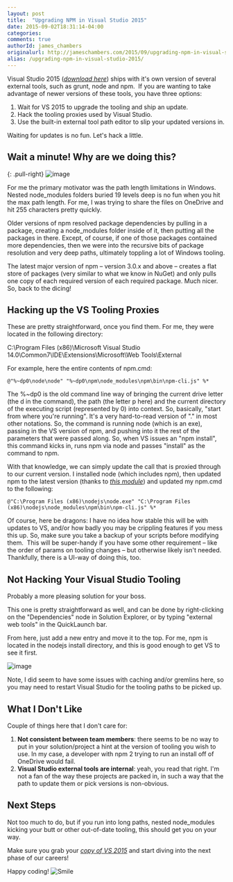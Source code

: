 ```yaml
---
layout: post
title:  "Upgrading NPM in Visual Studio 2015"
date: 2015-09-02T18:31:14-04:00
categories:
comments: true
authorId: james_chambers
originalurl: http://jameschambers.com/2015/09/upgrading-npm-in-visual-studio-2015/
alias: /upgrading-npm-in-visual-studio-2015/
---
```


Visual Studio 2015 ([_download here_][1]) ships with it's own version of several external tools, such as grunt, node and npm.&nbsp; If you are wanting to take advantage of newer versions of these tools, you have three options:

1. Wait for VS 2015 to upgrade the tooling and ship an update.
2. Hack the tooling proxies used by Visual Studio.
3. Use the built-in external tool path editor to slip your updated versions in.

Waiting for updates is no fun. Let's hack a little.

## Wait a minute! Why are we doing this?

{: .pull-right}
![image][2]

For me the primary motivator was the path length limitations in Windows. Nested node_modules folders buried 19 levels deep is no fun when you hit the max path length. For me, I was trying to share the files on OneDrive and hit 255 characters pretty quickly.

Older versions of npm resolved package dependencies by pulling in a package, creating a node_modules folder inside of it, then putting all the packages in there. Except, of course, if one of those packages contained more dependencies, then we were into the recursive bits of package resolution and very deep paths, ultimately toppling a lot of Windows tooling.

The latest major version of npm – version 3.0.x and above – creates a flat store of packages (very similar to what we know in NuGet) and only pulls one copy of each required version of each required package. Much nicer. So, back to the dicing!

## Hacking up the VS Tooling Proxies

These are pretty straightforward, once you find them. For me, they were located in the following directory:

C:\Program Files (x86)\Microsoft Visual Studio 14.0\Common7\IDE\Extensions\Microsoft\Web Tools\External

For example, here the entire contents of npm.cmd:

    @"%~dp0\node\node" "%~dp0\npm\node_modules\npm\bin\npm-cli.js" %*

The %~dp0 is the old command line way of bringing the current drive letter (the d in the command), the path (the letter p here) and the current directory of the executing script (represented by 0) into context. So, basically, "start from where you're running". It's a very hard-to-read version of "." in most other notations. So, the command is running node (which is an exe), passing in the VS version of npm, and pushing into it the rest of the parameters that were passed along. So, when VS issues an "npm install", this command kicks in, runs npm via node and passes "install" as the command to npm.

With that knowledge, we can simply update the call that is proxied through to our current version. I installed node (which includes npm), then updated npm to the latest version (thanks to [_this module_][3]) and updated my npm.cmd to the following:

    @"C:\Program Files (x86)\nodejs\node.exe" "C:\Program Files (x86)\nodejs\node_modules\npm\bin\npm-cli.js" %*

Of course, here be dragons: I have no idea how stable this will be with updates to VS, and/or how badly you may be crippling features if you mess this up. So, make sure you take a backup of your scripts before modifying them.&nbsp; This will be super-handy if you have some other requirement – like the order of params on tooling changes – but otherwise likely isn't needed. Thankfully, there is a UI-way of doing this, too.

## Not Hacking Your Visual Studio Tooling

Probably a more pleasing solution for your boss.

This one is pretty straightforward as well, and can be done by right-clicking on the "Dependencies" node in Solution Explorer, or by typing "external web tools" in the QuickLaunch bar.

From here, just add a new entry and move it to the top. For me, npm is located in the nodejs install directory, and this is good enough to get VS to see it first.

![image][4]

Note, I did seem to have some issues with caching and/or gremlins here, so you may need to restart Visual Studio for the tooling paths to be picked up.

## What I Don't Like

Couple of things here that I don't care for:

1. **Not consistent between team members**: there seems to be no way to put in your solution/project a hint at the version of tooling you wish to use. In my case, a developer with npm 2 trying to run an install off of OneDrive would fail.
2. **Visual Studio external tools are internal**: yeah, you read that right. I'm not a fan of the way these projects are packed in, in such a way that the path to update them or pick versions is non-obvious.

## Next Steps

Not too much to do, but if you run into long paths, nested node_modules kicking your butt or other out-of-date tooling, this should get you on your way.

Make sure you grab your [_copy of VS 2015_][1] and start diving into the next phase of our careers!

Happy coding! ![Smile][5]

[1]: https://www.visualstudio.com/?Wt.mc_id=DX_MVP4038205
[2]: http://jameschambers.com/wp-content/uploads/2015/09/image_thumb.png "image"
[3]: https://www.npmjs.com/package/npm-windows-upgrade
[4]: http://jameschambers.com/wp-content/uploads/2015/09/image_thumb1.png "image"
[5]: http://jameschambers.com/wp-content/uploads/2015/09/wlEmoticon-smile.png
  